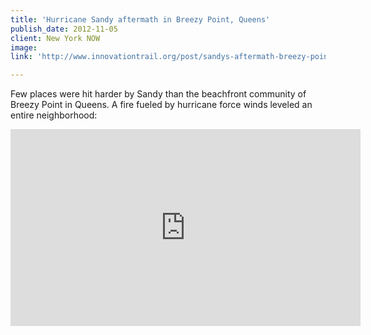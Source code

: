 ```yaml
---
title: 'Hurricane Sandy aftermath in Breezy Point, Queens'
publish_date: 2012-11-05
client: New York NOW
image:
link: 'http://www.innovationtrail.org/post/sandys-aftermath-breezy-point'

---
```


Few places were hit harder by Sandy than the beachfront community of Breezy Point in Queens. A fire fueled by hurricane force winds leveled an entire neighborhood:


<iframe width="560" height="315" src="https://www.youtube.com/embed/DV__cBjPaJw" frameborder="0" allow="accelerometer; autoplay; encrypted-media; gyroscope; picture-in-picture" allowfullscreen></iframe>
